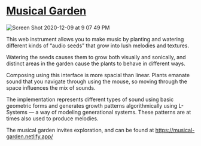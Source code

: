 # [Musical Garden](https://musical-garden.netlify.app/)

![Screen Shot 2020-12-09 at 9 07 49 PM](https://user-images.githubusercontent.com/9386882/102028436-4e106800-3d78-11eb-8155-d7e308503980.png)

This web instrument allows you to make music by planting and watering different kinds of “audio seeds” that grow into lush melodies and textures.

Watering the seeds causes them to grow both visually and sonically, and distinct areas in the garden cause the plants to behave in different ways.

Composing using this interface is more spacial than linear. Plants emanate sound that you navigate through using the mouse, so moving through the space influences the mix of sounds.

The implementation represents different types of sound using basic geometric forms and generates growth patterns algorithmically using L-Systems — a way of modeling generational systems. These patterns are at times also used to produce melodies.

The musical garden invites exploration, and can be found at https://musical-garden.netlify.app/ 
